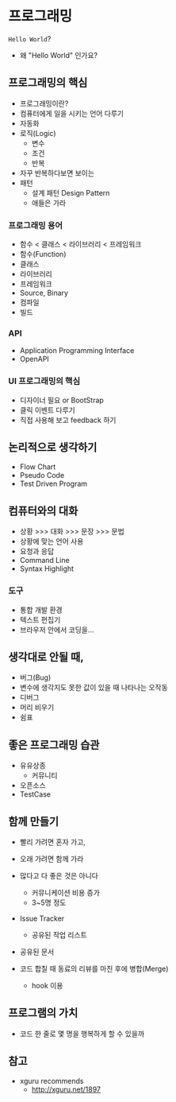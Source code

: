 # 프로그래밍
`Hello World`?
* 왜 "Hello World" 인가요?

## 프로그래밍의 핵심
* 프로그래밍이란?
* 컴퓨터에게 일을 시키는 언어 다루기
* 자동화
* 로직(Logic)
  * 변수
  * 조건
  * 반복
* 자꾸 반복하다보면 보이는
* 패턴
  * 설계 패턴 Design Pattern
  * 애들은 가라

### 프로그래밍 용어
* 함수 < 클래스 < 라이브러리 < 프레임워크
* 함수(Function)
* 클래스
* 라이브러리
* 프레임워크
* Source, Binary
* 컴파일
* 빌드

### API 
* Application Programming Interface
* OpenAPI

### UI 프로그래밍의 핵심
* 디자이너 필요 or BootStrap
* 클릭 이벤트 다루기
* 직접 사용해 보고 feedback 하기

## 논리적으로 생각하기
* Flow Chart
* Pseudo Code
* Test Driven Program

## 컴퓨터와의 대화
* 상황 >>> 대화 >>> 문장 >>> 문법
* 상황에 맞는 언어 사용
* 요청과 응답
* Command Line
* Syntax Highlight

### 도구
* 통합 개발 환경
* 텍스트 편집기
* 브라우저 안에서 코딩을...

## 생각대로 안될 때,
* 버그(Bug)
* 변수에 생각지도 못한 값이 있을 때 나타나는 오작동
* 디버그
* 머리 비우기
* 쉼표

## 좋은 프로그래밍 습관
* 유유상종
  * 커뮤니티
* 오픈소스
* TestCase

## 함께 만들기
* 빨리 가려면 혼자 가고,
* 오래 가려면 함께 가라

* 많다고 다 좋은 것은 아니다
  * 커뮤니케이션 비용 증가
  * 3~5명 정도
* Issue Tracker
  * 공유된 작업 리스트
* 공유된 문서
* 코드 합칠 때 동료의 리뷰를 마친 후에 병합(Merge)
  * hook 이용

## 프로그램의 가치
* 코드 한 줄로 몇 명을 행복하게 할 수 있을까

## 참고
* xguru recommends
  * http://xguru.net/1897
  